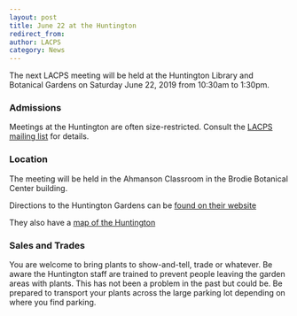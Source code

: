 ```yaml
---
layout: post
title: June 22 at the Huntington
redirect_from:
author: LACPS
category: News
---
```


The next LACPS meeting will be held at the Huntington Library and Botanical Gardens on Saturday June 22, 2019 from 10:30am to 1:30pm.

### Admissions

Meetings at the Huntington are often size-restricted. Consult the [LACPS mailing list](/mailing-list/) for details.

### Location

The meeting will be held in the Ahmanson Classroom in the Brodie Botanical Center building.

Directions to the Huntington Gardens can be [found on their website](http://www.huntington.org/directions/)

They also have a [map of the Huntington](http://www.huntington.org/map/)

### Sales and Trades

You are welcome to bring plants to show-and-tell, trade or whatever. Be aware the Huntington staff are trained to prevent people leaving the garden areas with plants. This has not been a problem in the past but could be. Be prepared to transport your plants across the large parking lot depending on where you find parking.
